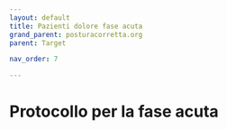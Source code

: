 ```yaml
---
layout: default
title: Pazienti dolore fase acuta
grand_parent: posturacorretta.org
parent: Target

nav_order: 7

---
```


# Protocollo per la fase acuta